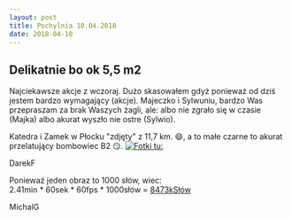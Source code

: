 ```yaml
---
layout: post
title: Pochylnia 10.04.2018
date: 2018-04-10
---
```


## Delikatnie bo ok 5,5 m2  

Najciekawsze akcje  z wczoraj. Dużo skasowałem gdyż ponieważ od dziś jestem bardzo  wymagający (akcje).
Majeczko i Sylwuniu, bardzo Was przepraszam za brak Waszych żagli,
ale: albo nie zgrało się w czasie (Majka) albo akurat wyszło nie ostre (Sylwio).  

Katedra i Zamek w Płocku "zdjęty" z 11,7 km. :smile:, a to małe czarne to akurat przelatujący bombowiec  B2 :smirk:.
[![Fotki tu:](http://naspocie.pl/photorama/gallery/2018-04-21-Pochylnia/pictures/DSCN2562.jpg)](http://naspocie.pl/photorama/gallery/2018-04-21-Pochylnia/)  

DarekF  

Ponieważ jeden obraz to 1000 słów, wiec:  
2.41min * 60sek * 60fps * 1000słów = [8473kSłów](https://youtu.be/F81exWAvAic)  

MichalG
